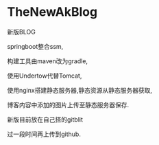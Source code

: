 # TheNewAkBlog

新版BLOG

springboot整合ssm,

构建工具由maven改为gradle,

使用Undertow代替Tomcat,

使用nginx搭建静态服务器,静态资源从静态服务器获取,

博客内容中添加的图片上传至静态服务器保存.

新版目前放在自己搭的gitblit

过一段时间再上传到github.
